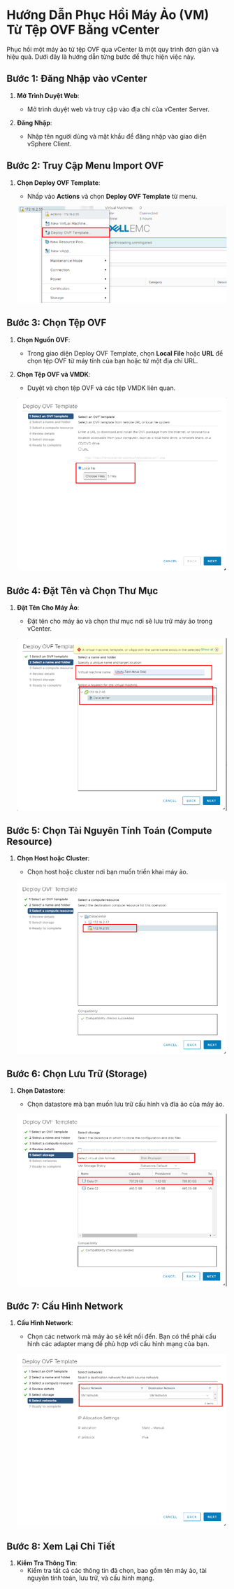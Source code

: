 # Hướng Dẫn Phục Hồi Máy Ảo (VM) Từ Tệp OVF Bằng vCenter

Phục hồi một máy ảo từ tệp OVF qua vCenter là một quy trình đơn giản và hiệu quả. Dưới đây là hướng dẫn từng bước để thực hiện việc này.

## Bước 1: Đăng Nhập vào vCenter

1. **Mở Trình Duyệt Web**:
   - Mở trình duyệt web và truy cập vào địa chỉ của vCenter Server.

2. **Đăng Nhập**:
   - Nhập tên người dùng và mật khẩu để đăng nhập vào giao diện vSphere Client.

## Bước 2: Truy Cập Menu Import OVF

1. **Chọn Deploy OVF Template**:
   - Nhấp vào **Actions** và chọn **Deploy OVF Template** từ menu.

   ![Deploy OVF Template](https://github.com/cuongnvvietis/NhanHoa/blob/main/Docs/Esxi/Picture/Restore/Screenshot_31.png)

## Bước 3: Chọn Tệp OVF

1. **Chọn Nguồn OVF**:
   - Trong giao diện Deploy OVF Template, chọn **Local File** hoặc **URL** để chọn tệp OVF từ máy tính của bạn hoặc từ một địa chỉ URL.

2. **Chọn Tệp OVF và VMDK**:
   - Duyệt và chọn tệp OVF và các tệp VMDK liên quan.

   ![Select OVF and VMDK](https://github.com/cuongnvvietis/NhanHoa/blob/main/Docs/Esxi/Picture/Restore/Screenshot_32.png)

## Bước 4: Đặt Tên và Chọn Thư Mục

1. **Đặt Tên Cho Máy Ảo**:
   - Đặt tên cho máy ảo và chọn thư mục nơi sẽ lưu trữ máy ảo trong vCenter.

   ![Name and Folder](https://github.com/cuongnvvietis/NhanHoa/blob/main/Docs/Esxi/Picture/Restore/Screenshot_33.png)

## Bước 5: Chọn Tài Nguyên Tính Toán (Compute Resource)

1. **Chọn Host hoặc Cluster**:
   - Chọn host hoặc cluster nơi bạn muốn triển khai máy ảo.

   ![Select Host or Cluster](https://github.com/cuongnvvietis/NhanHoa/blob/main/Docs/Esxi/Picture/Restore/Screenshot_34.png)

## Bước 6: Chọn Lưu Trữ (Storage)

1. **Chọn Datastore**:
   - Chọn datastore mà bạn muốn lưu trữ cấu hình và đĩa ảo của máy ảo.

   ![Select Storage](https://github.com/cuongnvvietis/NhanHoa/blob/main/Docs/Esxi/Picture/Restore/Screenshot_36.png)

## Bước 7: Cấu Hình Network

1. **Cấu Hình Network**:
   - Chọn các network mà máy ảo sẽ kết nối đến. Bạn có thể phải cấu hình các adapter mạng để phù hợp với cấu hình mạng của bạn.

   ![Configure Network](https://github.com/cuongnvvietis/NhanHoa/blob/main/Docs/Esxi/Picture/Restore/Screenshot_37.png)

## Bước 8: Xem Lại Chi Tiết

1. **Kiểm Tra Thông Tin**:
   - Kiểm tra tất cả các thông tin đã chọn, bao gồm tên máy ảo, tài nguyên tính toán, lưu trữ, và cấu hình mạng.
